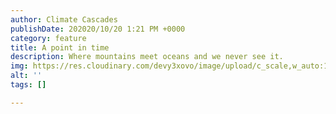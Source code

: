 ```yaml
---
author: Climate Cascades
publishDate: 202020/10/20 1:21 PM +0000
category: feature
title: A point in time
description: Where mountains meet oceans and we never see it.
img: https://res.cloudinary.com/devy3xovo/image/upload/c_scale,w_auto:100,dpr_auto/v1603200087/climatecascades/_DSC0995_rzcfa2.jpg
alt: ''
tags: []

---
```

